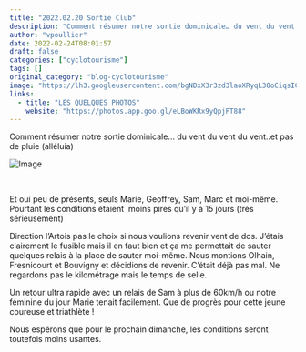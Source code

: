 ```yaml
---
title: "2022.02.20 Sortie Club"
description: "Comment résumer notre sortie dominicale… du vent du vent du vent..et pas de pluie (alléluia)"
author: "vpoullier"
date: 2022-02-24T08:01:57
draft: false
categories: ["cyclotourisme"]
tags: []
original_category: "blog-cyclotourisme"
image: "https://lh3.googleusercontent.com/bgNDxX3r3zd3laoXRyqL30oCiqsIC93y6R1llDTYjc1zeAf2BL6h5eTh-mOxtRRBsKXn49v9ZzioO7HoND1MIJR3xwgcqGtVPF8gRsKkuwdwGDto730HcPCbMvYuIq3ENt_g76CRKx9rxr-ygO41h6iPzyiSGwjvKQtHmsIUawdm5ABEHpHKoxaSfgvQ-NnUUYx6h3L4BLfV9VvcUSjeqlfyL08yDIkBhjZpNZhtBvQjeVRs2LsN7nL5oO7f80iP_-ox7Z10WOM_LDV1ekcXSOCq4o4zqMiwAKVJ-BKk731fJsG04Y_1T099oRjv3hhp8ecelxlXC3unZ2yDvbW3U0rhZySlM0-2aQrqL27nvmB-DpPlnwyYPhYEzIDxcLr1H9rlkezS3xj20wvKPrKT8U8A6dTiOJqylpZPxflK-HhaiJl8CS1smRauUbv-M_K1EjxIXjQ5WlMLppO52LSMqikUwpAI76c4QkYHwokZ1JunSSZc7I4RDP3ZppksCfD_Y1K4y8ouMNdL3wvsm7eTWfOYEd1Z1ZGjX3yLXbbi9Br6yXpwJL3ns4PrXTImJiUkz3UUC5uNpW0Y6w1yHztpvfEqK4lf_wGJ9XIdlukWQJZB8raOMCW8a4AX-teK9kPpul4F05_UTn60pAs1qlGOpCrGJ7i0XePzael6xmqXSA15k6ar40eFGhCuUP8ZV7bCz-4bRU09jMGcJ0Sl98DLmIts=w1029-h764-no?authuser=0"
links:
  - title: "LES QUELQUES PHOTOS"
    website: "https://photos.app.goo.gl/eLBoWKRx9yQpjPT88"
---
```


Comment résumer notre sortie dominicale… du vent du vent du vent..et pas de pluie (alléluia)

<!--more-->

![Image](https://lh3.googleusercontent.com/pw/AM-JKLXSGy-wV9EkSQZuIFZIfEn3CozUgTAKRqaoEk5uL9dHPGosMTYQCp6zq1F2lrIJ823L_gOafwM2ShQUL4UtM2hKWb8o19zUtep0Qx_jYC1T2lgNrjIR2m-_lZAj6oZ6Baj6BkaGsq4-2xj8VE6getto4A=w1019-h764-no?authuser=0)

&nbsp;

Et oui peu de présents, seuls Marie, Geoffrey, Sam, Marc et moi-même. Pourtant les conditions étaient &nbsp;moins pires qu’il y à 15 jours (très sérieusement)

Direction l’Artois pas le choix si nous voulions revenir vent de dos. J’étais clairement le fusible mais il en faut bien et ça me permettait de sauter quelques relais à la place de sauter moi-même.&nbsp;Nous montions Olhain, Fresnicourt et Bouvigny et décidions de revenir. C’était déjà pas mal. Ne regardons pas le kilométrage mais le temps de selle.

Un retour ultra rapide avec un relais de Sam à plus de 60km/h ou notre féminine du jour Marie tenait facilement. Que de progrès pour cette jeune coureuse et triathlète !

Nous espérons que pour le prochain dimanche, les conditions seront toutefois moins usantes.